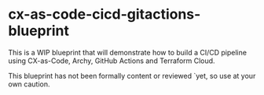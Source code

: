 # cx-as-code-cicd-gitactions-blueprint

This is a WIP blueprint that will demonstrate how to build a CI/CD pipeline using CX-as-Code, Archy, GitHub Actions and Terraform Cloud.

This blueprint has not been formally content or reviewed `yet, so use at your own caution.
